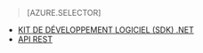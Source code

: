 > [AZURE.SELECTOR]
- [KIT DE DÉVELOPPEMENT LOGICIEL (SDK) .NET](../articles/media-services-dotnet-connect_programmatically.md)
- [API REST](../articles/media-services-rest-connect_programmatically.md)

<!--HONumber=52--> 
